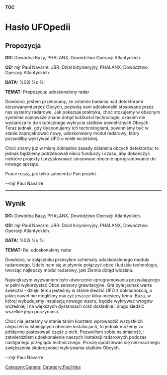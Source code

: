 __TOC__

# Hasło UFOpedii

## Propozycja

**DO:** Dowódca Bazy, PHALANX, Dowództwo Operacji Atlantyckich.

**OD:** mjr Paul Navarre, JBR: Dział Inżynieryjny, PHALANX, Dowództwo
Operacji Atlantyckich.

**DATA:** %02i %s %i

**TEMAT:** Propozycja: udoskonalony radar

Dowódco, jestem przekonany, że ostatnie badania nad detektorami
stosowanymi przez Obcych, pozwolą nam udoskonalić stosowane przez nas
systemy radarowe. Jak pokazuje praktyka, choć stosujemy w obecnym
systemie najnowsze znane dotąd ludzkości technologie, czasem nie
wystarcza to do skutecznego wykrycia statków powietrznych Obcych. Teraz
jednak, gdy dysponujemy ich technologiami, powinniśmy być w stanie
zaprojektować nowy, udoskonalony moduł radarowy, który pozwoliłby
wykrywać UFO o wiele wcześniej.

Choć znamy już w miarę dokładnie zasady działania obcych detektorów, to
jednak będziemy potrzebowali nieco funduszy i czasu, aby dokończyć
niektóre projekty i przystosować stosowane obecnie oprogramowanie do
nowego sprzętu.

Prace ruszą, jak tylko zatwierdzi Pan projekt.

--mjr Paul Navarre

------------------------------------------------------------------------

## Wynik

**DO:** Dowódca Bazy, PHALANX, Dowództwo Operacji Atlantyckich.

**OD:** mjr Paul Navarre, JBR: Dział Inżynieryjny, PHALANX, Dowództwo
Operacji Atlantyckich.

**DATA:** %02i %s %i

**TEMAT:** Re: udoskonalony radar

Dowódco, w załączniku przesyłam schematy udoskonalonego modułu
radarowego. Udało nam się w płynnie połączyć obce i ludzkie technologie,
tworząc najlepszy moduł radarowy, jaki Ziemia dotąd widziała.

Największym wyzwaniem było utworzenie oprogramowania pozwalającego w
pełni wykorzystać Obce sensory grawitacyjne. Gra była jednak warta
świeczki - dzięki temu jesteśmy w stanie śledzić UFO z dokładnością, o
jakiej nawet nie mogliśmy marzyć jeszcze kilka miesięcy temu. Baza, w
której wybudujemy instalację nowego wzoru, będzie wykrywać wrogów
wcześniej i na większych dystansach oraz dokładnie i długo śledzić
wszelkie jego poczynania.

Choć nie jesteśmy w stanie tanim kosztem wprowadzić wszystkich ulepszeń
w istniejących obecnie instalacjach, to jednak możemy za półdarmo
zastosować część z nich. Pozwoliłem sobie na śmiałość, i zatwierdziłem
udoskonalenie naszych instalacji radarowych podczas następnego przeglądu
technicznego. Proszę spodziewać się nieznacznego zwiększenia
skuteczności wykrywania statków Obcych.

--mjr Paul Navarre

[Category:General](Category:General "wikilink")
[Category:Facilities](Category:Facilities "wikilink")